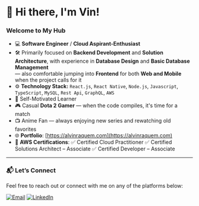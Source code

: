 # 👋 Hi there, I'm Vin!

### Welcome to My Hub

- 💻 **Software Engineer** / **Cloud Aspirant-Enthusiast**
- 🛠️ Primarily focused on **Backend Development** and **Solution Architecture**, with experience in **Database Design** and **Basic Database Management**  
  — also comfortable jumping into **Frontend** for both **Web and Mobile** when the project calls for it
- ⚙️ **Technology Stack:** `React.js`, `React Native`, `Node.js`, `Javascript`, `TypeScript`, `MySQL`, `Rest Api`, `GraphQL`, `AWS`
- 🚀 Self-Motivated Learner
- 🎮 Casual **Dota 2 Gamer** — when the code compiles, it's time for a match
- 📺 Anime Fan — always enjoying new series and rewatching old favorites
- 🌐 **Portfolio**: [https://alvinraquem.com](https://alvinraquem.com)
- 🏅 **AWS Certifications**: ✅ Certified Cloud Practitioner ✅ Certified Solutions Architect – Associate ✅ Certified Developer – Associate

---

### 📬 Let’s Connect
Feel free to reach out or connect with me on any of the platforms below:

[![Email](https://img.shields.io/badge/Email-D14836?style=for-the-badge&logo=gmail&logoColor=white)](mailto:alvin.raquem.se@gmail.com)
[![LinkedIn](https://img.shields.io/badge/LinkedIn-0077B5?style=for-the-badge&logo=linkedin&logoColor=white)](https://www.linkedin.com/in/alvin-raquem-167799146/)
